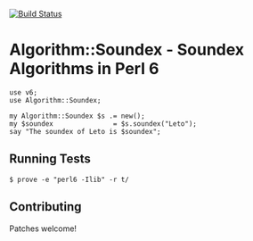 [![Build Status](https://travis-ci.org/leto/perl6-Algorithm-Soundex.svg?branch=master)](https://travis-ci.org/leto/perl6-Algorithm-Soundex)

# Algorithm::Soundex - Soundex Algorithms in Perl 6

    use v6;
    use Algorithm::Soundex;

    my Algorithm::Soundex $s .= new();
    my $soundex               = $s.soundex("Leto");
    say "The soundex of Leto is $soundex";

## Running Tests

    $ prove -e "perl6 -Ilib" -r t/

## Contributing

Patches welcome!
